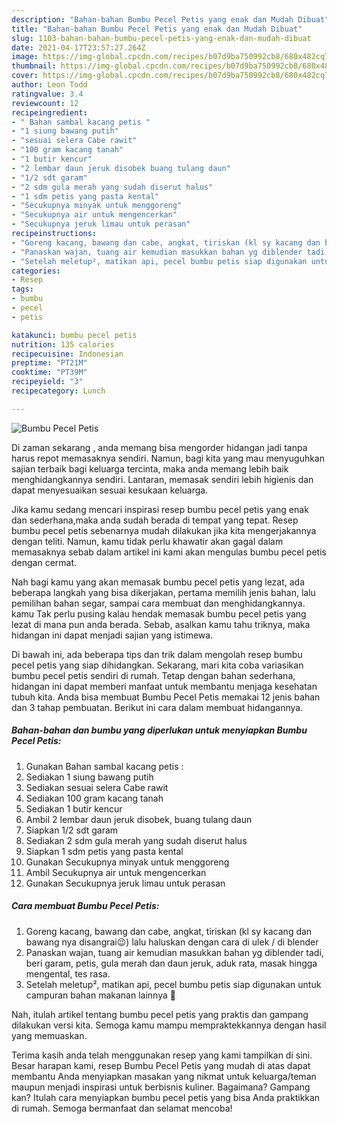 ```yaml
---
description: "Bahan-bahan Bumbu Pecel Petis yang enak dan Mudah Dibuat"
title: "Bahan-bahan Bumbu Pecel Petis yang enak dan Mudah Dibuat"
slug: 1103-bahan-bahan-bumbu-pecel-petis-yang-enak-dan-mudah-dibuat
date: 2021-04-17T23:57:27.264Z
image: https://img-global.cpcdn.com/recipes/b07d9ba750992cb8/680x482cq70/bumbu-pecel-petis-foto-resep-utama.jpg
thumbnail: https://img-global.cpcdn.com/recipes/b07d9ba750992cb8/680x482cq70/bumbu-pecel-petis-foto-resep-utama.jpg
cover: https://img-global.cpcdn.com/recipes/b07d9ba750992cb8/680x482cq70/bumbu-pecel-petis-foto-resep-utama.jpg
author: Leon Todd
ratingvalue: 3.4
reviewcount: 12
recipeingredient:
- " Bahan sambal kacang petis "
- "1 siung bawang putih"
- "sesuai selera Cabe rawit"
- "100 gram kacang tanah"
- "1 butir kencur"
- "2 lembar daun jeruk disobek buang tulang daun"
- "1/2 sdt garam"
- "2 sdm gula merah yang sudah diserut halus"
- "1 sdm petis yang pasta kental"
- "Secukupnya minyak untuk menggoreng"
- "Secukupnya air untuk mengencerkan"
- "Secukupnya jeruk limau untuk perasan"
recipeinstructions:
- "Goreng kacang, bawang dan cabe, angkat, tiriskan (kl sy kacang dan bawang nya disangrai😉) lalu haluskan dengan cara di ulek / di blender"
- "Panaskan wajan, tuang air kemudian masukkan bahan yg diblender tadi, beri garam, petis, gula merah dan daun jeruk, aduk rata, masak hingga mengental, tes rasa."
- "Setelah meletup², matikan api, pecel bumbu petis siap digunakan untuk campuran bahan makanan lainnya 🤗"
categories:
- Resep
tags:
- bumbu
- pecel
- petis

katakunci: bumbu pecel petis 
nutrition: 135 calories
recipecuisine: Indonesian
preptime: "PT21M"
cooktime: "PT39M"
recipeyield: "3"
recipecategory: Lunch

---
```



![Bumbu Pecel Petis](https://img-global.cpcdn.com/recipes/b07d9ba750992cb8/680x482cq70/bumbu-pecel-petis-foto-resep-utama.jpg)

Di zaman  sekarang , anda memang bisa mengorder hidangan jadi tanpa harus repot memasaknya sendiri. Namun, bagi kita yang mau menyuguhkan sajian terbaik bagi keluarga tercinta, maka anda memang lebih baik menghidangkannya sendiri. Lantaran, memasak sendiri lebih higienis dan dapat menyesuaikan sesuai kesukaan keluarga.

Jika kamu sedang mencari inspirasi resep bumbu pecel petis yang enak dan sederhana,maka anda sudah berada di tempat yang tepat. Resep bumbu pecel petis  sebenarnya mudah dilakukan jika kita mengerjakannya dengan teliti. Namun, kamu tidak perlu khawatir akan gagal dalam memasaknya 
sebab dalam artikel ini kami akan mengulas bumbu pecel petis dengan cermat.  



Nah bagi kamu yang akan memasak bumbu pecel petis yang lezat, ada beberapa langkah yang bisa dikerjakan, pertama memilih jenis bahan, lalu pemilihan bahan segar, sampai cara membuat dan menghidangkannya. kamu Tak perlu pusing kalau hendak memasak bumbu pecel petis yang lezat di mana pun anda berada. Sebab, asalkan kamu  tahu triknya, maka hidangan ini dapat menjadi sajian yang istimewa.

Di bawah ini, ada beberapa tips dan trik dalam mengolah resep bumbu pecel petis yang siap dihidangkan. Sekarang, mari kita coba variasikan bumbu pecel petis sendiri di rumah. Tetap dengan bahan sederhana, hidangan ini dapat memberi manfaat untuk membantu menjaga kesehatan tubuh kita. Anda bisa membuat Bumbu Pecel Petis memakai 12 jenis bahan dan 3 tahap pembuatan. Berikut ini cara dalam membuat hidangannya.

<!--inarticleads1-->

##### Bahan-bahan dan bumbu yang diperlukan untuk menyiapkan Bumbu Pecel Petis:

1. Gunakan  Bahan sambal kacang petis :
1. Sediakan 1 siung bawang putih
1. Sediakan sesuai selera Cabe rawit
1. Sediakan 100 gram kacang tanah
1. Sediakan 1 butir kencur
1. Ambil 2 lembar daun jeruk disobek, buang tulang daun
1. Siapkan 1/2 sdt garam
1. Sediakan 2 sdm gula merah yang sudah diserut halus
1. Siapkan 1 sdm petis yang pasta kental
1. Gunakan Secukupnya minyak untuk menggoreng
1. Ambil Secukupnya air untuk mengencerkan
1. Gunakan Secukupnya jeruk limau untuk perasan




<!--inarticleads2-->

##### Cara membuat Bumbu Pecel Petis:

1. Goreng kacang, bawang dan cabe, angkat, tiriskan (kl sy kacang dan bawang nya disangrai😉) lalu haluskan dengan cara di ulek / di blender
1. Panaskan wajan, tuang air kemudian masukkan bahan yg diblender tadi, beri garam, petis, gula merah dan daun jeruk, aduk rata, masak hingga mengental, tes rasa.
1. Setelah meletup², matikan api, pecel bumbu petis siap digunakan untuk campuran bahan makanan lainnya 🤗




Nah, itulah artikel tentang  bumbu pecel petis  yang praktis dan gampang dilakukan versi kita. Semoga kamu mampu mempraktekkannya dengan hasil yang memuaskan. 

Terima kasih anda telah menggunakan resep yang kami tampilkan di sini. Besar harapan kami, resep  Bumbu Pecel Petis yang mudah di atas dapat membantu Anda menyiapkan masakan yang nikmat untuk keluarga/teman maupun menjadi inspirasi untuk berbisnis kuliner. Bagaimana? Gampang kan? Itulah cara menyiapkan bumbu pecel petis yang bisa Anda praktikkan di rumah. Semoga bermanfaat dan selamat mencoba!

